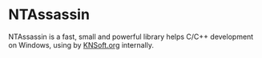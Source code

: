 # NTAssassin
NTAssassin is a fast, small and powerful library helps C/C++ development on Windows, using by [KNSoft.org](https://knsoft.org) internally.